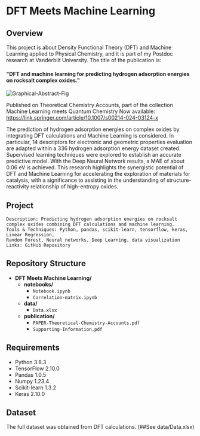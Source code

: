 
# DFT Meets Machine Learning

## Overview

This project is about Density Functional Theory (DFT) and Machine Learning applied to Physical Chemistry, and it is part of my Postdoc research at Vanderbilt University.
The title of the publication is:  
#### "DFT and machine learning for predicting hydrogen adsorption energies on rocksalt complex oxides."

![Graphical-Abstract-Fig](https://github.com/DrAdrianDC/DFT-and-ML/assets/157868503/6a7224a3-3ad0-434d-9aad-82353655cd47)

Published on Theoretical Chemistry Accounts, part of the collection Machine Learning meets Quantum Chemistry
Now available: https://link.springer.com/article/10.1007/s00214-024-03124-x


The prediction of hydrogen adsorption energies on complex oxides by integrating DFT calculations and Machine Learning is considered. 
In particular, 14 descriptors for electronic and geometric properties evaluation are adapted within a 336 hydrogen adsorption energy 
dataset created. Supervised learning techniques were explored to establish an accurate predictive model. With the Deep Neural Network 
results, a MAE of about 0.06 eV is achieved. This research highlights the synergistic potential of DFT and Machine Learning for accelerating 
the exploration of materials for catalysis, with a significance to assisting in the understanding of structure-reactivity relationship of high-entropy oxides.


## Project

    Description: Predicting hydrogen adsorption energies on rocksalt complex oxides combining DFT calculations and machine learning.
    Tools & Techniques: Python, pandas, scikit-learn, tensorflow, keras, Linear Regression, 
    Random Forest, Neural networks, Deep Learning, data visualization
    Links: GitHub Repository



## Repository Structure

- **DFT Meets Machine Learning/**
  - **notebooks/**
    - `Notebook.ipynb`
    - `Correlation-matrix.ipynb`
  - **data/**
    - `Data.xlsx`
  - **publication/**
    - `PAPER-Theoretical-Chemistry-Accounts.pdf`
    - `Supporting-Information.pdf`
   

## Requirements

* Python 3.8.3
* TensorFlow 2.10.0
* Pandas 1.0.5
* Numpy 1.23.4
* Scikit-learn 1.3.2
* Keras 2.10.0



## Dataset

The full dataset was obtained from DFT calculations. (##See data/Data.xlsx)
